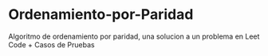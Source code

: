 # Ordenamiento-por-Paridad
Algoritmo de ordenamiento por paridad, una solucion a un problema en Leet Code + Casos de Pruebas
